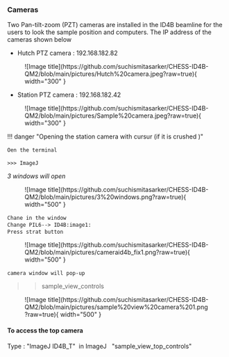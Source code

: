 
### Cameras

Two Pan-tilt-zoom (PZT) cameras are installed in the ID4B beamline for the users to look the sample position and computers. The IP address of the cameras shown below 
<br>


* Hutch PTZ camera : 192.168.182.82
<figure markdown>
  ![Image title](https://github.com/suchismitasarker/CHESS-ID4B-QM2/blob/main/pictures/Hutch%20camera.jpeg?raw=true){ width="300" }
</figure>

* Station PTZ camera : 192.168.182.42

<figure markdown>
  ![Image title](https://github.com/suchismitasarker/CHESS-ID4B-QM2/blob/main/pictures/Sample%20camera.jpeg?raw=true){ width="300" }
</figure>


!!! danger "Opening the station camera with cursur (if it is crushed )"

    Oen the terminal

```
>>> ImageJ

```

<i> 3 windows will open </i>

<figure markdown>
  ![Image title](https://github.com/suchismitasarker/CHESS-ID4B-QM2/blob/main/pictures/3%20windows.png?raw=true){ width="500" }
</figure>

```
Chane in the window
Change PIL6--> ID4B:image1:
Press strat button
```

<figure markdown>
  ![Image title](https://github.com/suchismitasarker/CHESS-ID4B-QM2/blob/main/pictures/cameraid4b_fix1.png?raw=true){ width="500" }
</figure>

```
camera window will pop-up

```


>> sample_view_controls


<figure markdown>
  ![Image title](https://github.com/suchismitasarker/CHESS-ID4B-QM2/blob/main/pictures/sample%20view%20camera%201.png?raw=true){ width="500" }
</figure>

#### To access the top camera

Type : "ImageJ ID4B_T"  in ImageJ  
"sample_view_top_controls"






